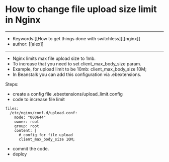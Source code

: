 # How to change file upload size limit in Nginx
---
- Keywords:[[How to get things done with switchless]][[nginx]]
- author: [[alex]]
---
- Nginx limits max file upload size to 1mb.  
- To increase that you need to set client_max_body_size param.  
- Example, for upload limit to be 10mb: client_max_body_size 10M;    
- In Beanstalk you can add this configuration via .ebextensions.  
 
 Steps:  

-  create a config file .ebextensions/upload_limit.config  
-  code to increase file limit  
```
files:  
  /etc/nginx/conf.d/upload.conf:
    mode: "000644"
    owner: root
    group: root
    content: |
      # config for file upload  
      client_max_body_size 10M;
```
-  commit the code.  
-  deploy  
